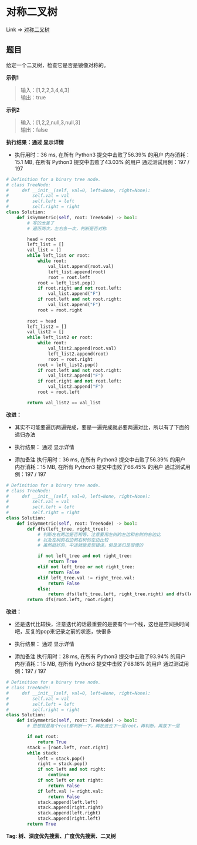 # 对称二叉树

Link => [对称二叉树](https://leetcode-cn.com/problems/symmetric-tree/)

## 题目
给定一个二叉树，检查它是否是镜像对称的。

**示例1**
>输入：[1,2,2,3,4,4,3]<br />
>输出：true<br />

**示例2**
>输入：[1,2,2,null,3,null,3] <br />
>输出：false<br />

**执行结果：通过 显示详情**

- 执行用时：36 ms, 在所有 Python3 提交中击败了56.39% 的用户
内存消耗：15.1 MB, 在所有 Python3 提交中击败了43.03% 的用户
通过测试用例：197 / 197

```python
# Definition for a binary tree node.
# class TreeNode:
#     def __init__(self, val=0, left=None, right=None):
#         self.val = val
#         self.left = left
#         self.right = right
class Solution:
    def isSymmetric(self, root: TreeNode) -> bool:
        # 写的太差了
        # 遍历两次，左右各一次，判断是否对称

        head = root
        left_list = []
        val_list = []
        while left_list or root:
            while root:
                val_list.append(root.val)
                left_list.append(root)
                root = root.left
            root = left_list.pop()
            if root.right and not root.left:
                val_list.append("F")
            if root.left and not root.right:
                val_list.append("F")
            root = root.right
        
        root = head
        left_list2 = []
        val_list2 = []
        while left_list2 or root:
            while root:
                val_list2.append(root.val)
                left_list2.append(root)
                root = root.right
            root = left_list2.pop()
            if root.left and not root.right:
                val_list2.append("F")
            if root.right and not root.left:
                val_list2.append("F")
            root = root.left

        return val_list2 == val_list
```
**改进：**

- 其实不可能要遍历两遍完成，要是一遍完成就必要两遍对比，所以有了下面的递归办法

- 执行结果：
通过
显示详情

- 添加备注
执行用时：36 ms, 在所有 Python3 提交中击败了56.39% 的用户
内存消耗：15 MB, 在所有 Python3 提交中击败了66.45% 的用户
通过测试用例：197 / 197

```python
# Definition for a binary tree node.
# class TreeNode:
#     def __init__(self, val=0, left=None, right=None):
#         self.val = val
#         self.left = left
#         self.right = right
class Solution:
    def isSymmetric(self, root: TreeNode) -> bool:
        def dfs(left_tree, right_tree):
            # 判断左右两边是否相等，注意要用左树的左边和右树的右边比
            # 以及左树的右边和右树的左边比较
            # 虽然挺好的，中途就能发现错误，但是递归是很慢的

            if not left_tree and not right_tree:
                return True
            elif not left_tree or not right_tree:
                return False
            elif left_tree.val != right_tree.val:
                return False
            else:
                return dfs(left_tree.left, right_tree.right) and dfs(left_tree.right, right_tree.left)
        return dfs(root.left, root.right)
```
**改进：**

- 还是迭代比较快，注意迭代的话最重要的是要有个一个栈，这也是空间换时间吧，反复的pop来记录之前的状态，快很多

- 执行结果：
通过
显示详情

- 添加备注
执行用时：28 ms, 在所有 Python3 提交中击败了93.94% 的用户
内存消耗：15 MB, 在所有 Python3 提交中击败了68.18% 的用户
通过测试用例：197 / 197

```python
# Definition for a binary tree node.
# class TreeNode:
#     def __init__(self, val=0, left=None, right=None):
#         self.val = val
#         self.left = left
#         self.right = right
class Solution:
    def isSymmetric(self, root: TreeNode) -> bool:
        # 思想就是每个root都判断一下，再放进去下一层root，再判断，再放下一层

        if not root:
            return True
        stack = [root.left, root.right]
        while stack:
            left = stack.pop()
            right = stack.pop()
            if not left and not right:
                continue
            if not left or not right:
                return False
            if left.val != right.val:
                return False
            stack.append(left.left)
            stack.append(right.right)
            stack.append(left.right)
            stack.append(right.left)
        return True
```
**Tag: 树、深度优先搜索、广度优先搜索、二叉树**
